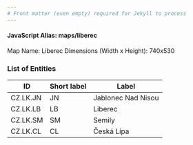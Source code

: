 ```yaml
---
# Front matter (even empty) required for Jekyll to process
---
```


#### JavaScript Alias: maps/liberec

Map Name: Liberec
Dimensions (Width x Height): 740x530





### List of Entities

ID | Short label | Label
---|---|---|
CZ.LK.JN|JN|Jablonec Nad Nisou
CZ.LK.LB|LB|Liberec
CZ.LK.SM|SM|Semily
CZ.LK.CL|CL|Česká Lípa

